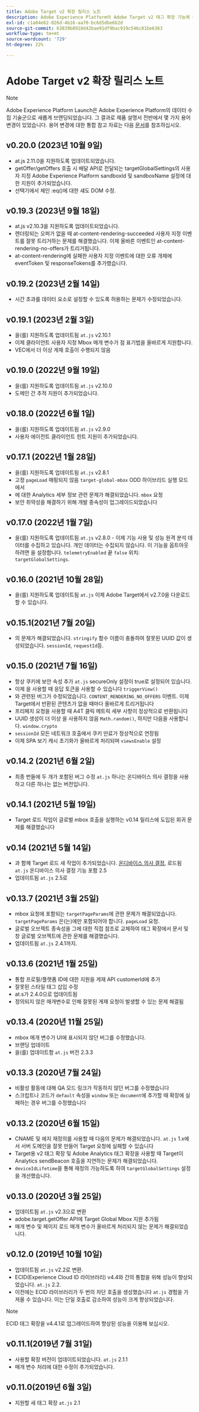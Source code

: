```yaml
---
title: Adobe Target v2 확장 릴리스 노트
description: Adobe Experience Platform의 Adobe Target v2 태그 확장 기능에 대한 최신 릴리스 정보입니다.
exl-id: c1a04e62-026d-4b16-aa70-bc6d5dbe6b2d
source-git-commit: 63839b8918d42bae91df9bac919c546c81be6363
workflow-type: tm+mt
source-wordcount: '729'
ht-degree: 22%

---
```


# Adobe Target v2 확장 릴리스 노트

>[!NOTE]
>
>Adobe Experience Platform Launch은 Adobe Experience Platform의 데이터 수집 기술군으로 새롭게 브랜딩되었습니다. 그 결과로 제품 설명서 전반에서 몇 가지 용어 변경이 있었습니다. 용어 변경에 대한 통합 참고 자료는 다음 [문서](../../../term-updates.md)를 참조하십시오.

## v0.20.0 (2023년 10월 9일)

- at.js 2.11.0을 지원하도록 업데이트되었습니다.
- getOffer/getOffers 호출 시 배달 API로 전달되는 targetGlobalSettings의 사용자 지정 Adobe Experience Platform sandboxId 및 sandboxName 설정에 대한 지원이 추가되었습니다.
- 선택기에서 체인 :eq()에 대한 섀도 DOM 수정.

## v0.19.3 (2023년 9월 18일)

- at.js v2.10.3을 지원하도록 업데이트되었습니다.
- 렌더링되는 오퍼가 없을 때 at-content-rendering-succeeded 사용자 지정 이벤트를 잘못 트리거하는 문제를 해결했습니다. 이제 올바른 이벤트인 at-content-rendering-no-offers가 트리거됩니다.
- at-content-rendering에 실패한 사용자 지정 이벤트에 대한 오류 개체에 eventToken 및 responseTokens를 추가했습니다.

## v0.19.2 (2023년 2월 14일)

- 시간 초과를 데이터 요소로 설정할 수 있도록 허용하는 문제가 수정되었습니다.

## v0.19.1 (2023년 2월 3일)

- 을(를) 지원하도록 업데이트됨 `at.js` v2.10.1
- 이제 클라이언트 사용자 지정 Mbox 매개 변수가 점 표기법을 올바르게 지원합니다.
- VEC에서 더 이상 게재 호출이 수행되지 않음

## v0.19.0 (2022년 9월 19일)

- 을(를) 지원하도록 업데이트됨 `at.js` v2.10.0
- 도메인 간 추적 지원이 추가되었습니다.

## v0.18.0 (2022년 6월 1일)

- 을(를) 지원하도록 업데이트됨 `at.js` v2.9.0
- 사용자 에이전트 클라이언트 힌트 지원이 추가되었습니다.

## v0.17.1 (2022년 1월 28일)

- 을(를) 지원하도록 업데이트됨 `at.js` v2.8.1
- 고정 `pageLoad` 매핑되지 않음 `target-global-mbox` ODD 하이브리드 실행 모드에서
- 에 대한 Analytics 세부 정보 관련 문제가 해결되었습니다. `mbox` 요청
- 보안 취약성을 해결하기 위해 개발 종속성이 업그레이드되었습니다

## v0.17.0 (2022년 1월 7일)

- 을(를) 지원하도록 업데이트됨 `at.js` v2.8.0 - 이제 기능 사용 및 성능 원격 분석 데이터를 수집하고 있습니다.  개인 데이터는 수집되지 않습니다. 이 기능을 옵트아웃하려면 을 설정합니다. `telemetryEnabled` 끝 `false` 위치: `targetGlobalSettings`.

## v0.16.0 (2021년 10월 28일)

- 을(를) 지원하도록 업데이트됨 `at.js` 이제 Adobe Target에서 v2.7.0을 다운로드할 수 있습니다.

## v0.15.1(2021년 7월 20일)

- 의 문제가 해결되었습니다. `stringify` 함수 이름이 충돌하여 잘못된 UUID 값이 생성되었습니다. `sessionId`, `requestId`등.

## v0.15.0 (2021년 7월 16일)

- 항상 쿠키에 보안 속성 추가 `at.js` secureOnly 설정이 true로 설정되어 있습니다.
- 이제 을 사용할 때 응답 토큰을 사용할 수 있습니다 `triggerView()`
- 와 관련된 버그가 수정되었습니다. `CONTENT_RENDERING_NO_OFFERS` 이벤트. 이제 Target에서 반환된 콘텐츠가 없을 때마다 올바르게 트리거됩니다
- 프리페치 요청을 사용할 때 A4T 클릭 메트릭 세부 사항이 정상적으로 반환됩니다
- UUID 생성이 더 이상 을 사용하지 않음 `Math.random()`, 하지만 다음을 사용합니다. `window.crypto`
- `sessionId` 모든 네트워크 호출에서 쿠키 만료가 정상적으로 연장됨
- 이제 SPA 보기 캐시 초기화가 올바르게 처리되며 `viewsEnable` 설정

## v0.14.2 (2021년 6월 2일)

- 최종 번들에 두 개가 포함된 버그 수정 `at.js` 하나는 온디바이스 의사 결정을 사용하고 다른 하나는 없는 버전입니다.

## v0.14.1 (2021년 5월 19일)

- Target 로드 작업이 글로벌 mbox 호출을 실행하는 v0.14 릴리스에 도입된 회귀 문제를 해결했습니다

## v0.14 (2021년 5월 14일)

- 과 함께 Target 로드 새 작업이 추가되었습니다. [온디바이스 의사 결정](./overview.md#load-target-with-on-device-decisioning), 로드됨 `at.js` 온디바이스 의사 결정 기능 포함 2.5
- 업데이트됨 `at.js` 2.5로


## v0.13.7 (2021년 3월 25일)

- mbox 요청에 포함되는 `targetPageParams`에 관한 문제가 해결되었습니다. `targetPageParams` 은(는)에만 포함되어야 합니다. `pageLoad` 요청.
- 글로벌 오브젝트 종속성을 그에 대한 직접 참조로 교체하여 태그 확장에서 문서 및 창 글로벌 오브젝트에 관한 문제를 해결했습니다.
- 업데이트됨 `at.js` 2.4.1까지.

## v0.13.6 (2021년 1월 25일)

- 통합 프로필/플랫폼 ID에 대한 지원을 게재 API customerId에 추가
- 잘못된 스타일 태그 삽입 수정
- at.s가 2.4.0으로 업데이트됨
- 정의되지 않은 매개변수로 인해 잘못된 게재 요청이 발생할 수 있는 문제 해결됨

## v0.13.4 (2020년 11월 25일)

- mbox 매개 변수가 UI에 표시되지 않던 버그를 수정했습니다.
- 브랜딩 업데이트
- 을(를) 업데이트함 `at.js` 버전 2.3.3

## v0.13.3 (2020년 7월 24일)

- 비활성 활동에 대해 QA 모드 링크가 작동하지 않던 버그를 수정했습니다
- 스크립트나 코드가 `default` 속성을 `window` 또는 `document`에 추가할 때 확장에 실패하는 경우 버그를 수정했습니다

## v0.13.2 (2020년 6월 15일)

- CNAME 및 에지 재정의를 사용할 때 다음의 문제가 해결되었습니다. `at.js` 1.x에서 서버 도메인을 잘못 만들어 Target 요청에 실패할 수 있습니다
- Target용 v2 태그 확장 및 Adobe Analytics 태그 확장을 사용할 때 Target이 Analytics sendBeacon 호출을 지연하는 문제가 해결되었습니다.
- `deviceIdLifetime`을 통해 재정의 가능하도록 하여 `targetGlobalSettings` 설정을 개선했습니다.

## v0.13.0 (2020년 3월 25일)

- 업데이트됨 `at.js` v2.3으로 변환
- adobe.target.getOffer API에 Target Global Mbox 지원 추가됨
- 매개 변수 및 페이지 로드 매개 변수가 올바르게 처리되지 않는 문제가 해결되었습니다.

## v0.12.0 (2019년 10월 10일)

- 업데이트됨 `at.js` v2.2로 변환.
- ECID(Experience Cloud ID 라이브러리) v4.4와 간의 통합을 위해 성능이 향상되었습니다. `at.js` 2.2.
- 이전에는 ECID 라이브러리가 두 번의 차단 호출을 생성했습니다 `at.js` 경험을 가져올 수 있습니다. 이는 단일 호출로 감소하여 성능이 크게 향상되었습니다.

>[!NOTE]
>ECID 태그 확장을 v4.4.1로 업그레이드하여 향상된 성능을 이용해 보십시오.

## v0.11.1(2019년 7월 31일)

- 사용할 확장 버전이 업데이트되었습니다. `at.js` 2.1.1
- 매개 변수 처리에 대한 수정이 추가되었습니다.

## v0.11.0(2019년 6월 3일)

- 지원할 새 태그 확장 `at.js` 2.1
